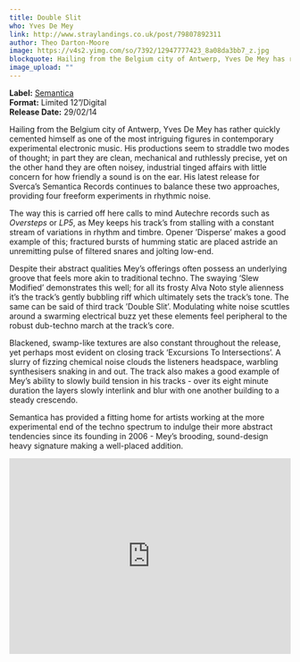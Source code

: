 ```yaml
---
title: Double Slit
who: Yves De Mey
link: http://www.straylandings.co.uk/post/79807892311
author: Theo Darton-Moore
image: https://v4s2.yimg.com/so/7392/12947777423_8a08da3bb7_z.jpg
blockquote: Hailing from the Belgium city of Antwerp, Yves De Mey has rather quickly cemented himself as one of the most intriguing figures in contemporary experimental electronic music. His productions seem to straddle two modes of thought; in part they are clean, mechanical and ruthlessly precise, yet on the other hand they are often noisey, industrial tinged affairs with little concern for how friendly a sound is on the ear. His latest release for Sverca’s Semantica Records continues to balance these two approaches, providing four freeform experiments in rhythmic noise. 
image_upload: ""
---
```

**Label:** [Semantica](http://semanticarecords.bandcamp.com/)
<br>**Format:** Limited 12”/Digital
<br>**Release Date:** 29/02/14

Hailing from the Belgium city of Antwerp, Yves De Mey has rather quickly cemented himself as one of the most intriguing figures in contemporary experimental electronic music. His productions seem to straddle two modes of thought; in part they are clean, mechanical and ruthlessly precise, yet on the other hand they are often noisey, industrial tinged affairs with little concern for how friendly a sound is on the ear. His latest release for Sverca’s Semantica Records continues to balance these two approaches, providing four freeform experiments in rhythmic noise. 

The way this is carried off here calls to mind Autechre records such as _Oversteps_ or _LP5_, as Mey keeps his track’s from stalling with a constant stream of variations in rhythm and timbre. Opener ’Disperse’ makes a good example of this; fractured bursts of humming static are placed astride an unremitting pulse of filtered snares and jolting low-end.

Despite their abstract qualities Mey’s offerings often possess an underlying groove that feels more akin to traditional techno. The swaying ‘Slew Modified’ demonstrates this well; for all its frosty Alva Noto style alienness it’s the track’s gently bubbling riff which ultimately sets the track’s tone. The same can be said of third track ’Double Slit’. Modulating white noise scuttles around a swarming electrical buzz yet these elements feel peripheral to the robust dub-techno march at the track’s core.

Blackened, swamp-like textures are also constant throughout the release, yet perhaps most evident on closing track ‘Excursions To Intersections’. A slurry of fizzing chemical noise clouds the listeners headspace, warbling synthesisers snaking in and out. The track also makes a good example of Mey’s ability to slowly build tension in his tracks - over its eight minute duration the layers slowly interlink and blur with one another building to a steady crescendo. 

Semantica has provided a fitting home for artists working at the more experimental end of the techno spectrum to indulge their more abstract tendencies since its founding in 2006 - Mey’s brooding, sound-design heavy signature making a well-placed addition.

<iframe frameborder="no" height="350" scrolling="no" src="https://w.soundcloud.com/player/?url=https%3A//api.soundcloud.com/playlists/18846269&amp;color=ff5500&amp;auto_play=false&amp;hide_related=false&amp;show_artwork=true" width="100%"></iframe>